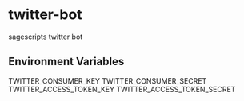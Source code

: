# twitter-bot
sagescripts twitter bot

## Environment Variables
TWITTER_CONSUMER_KEY
TWITTER_CONSUMER_SECRET
TWITTER_ACCESS_TOKEN_KEY
TWITTER_ACCESS_TOKEN_SECRET
